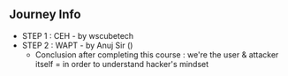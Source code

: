 ## Journey Info

- STEP 1 : CEH - by wscubetech
- STEP 2 : WAPT - by Anuj Sir ()
    - Conclusion after completing this course : we're the user & attacker itself = in order to understand hacker's mindset